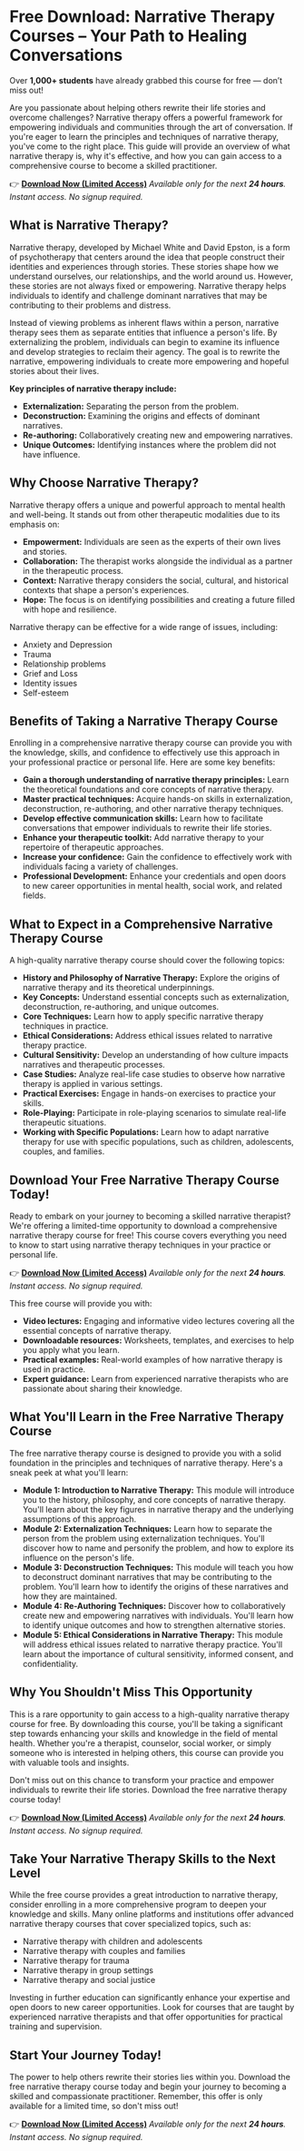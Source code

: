 # Free Download: Narrative Therapy Courses – Your Path to Healing Conversations

Over **1,000+ students** have already grabbed this course for free — don’t miss out!

Are you passionate about helping others rewrite their life stories and overcome challenges? Narrative therapy offers a powerful framework for empowering individuals and communities through the art of conversation. If you're eager to learn the principles and techniques of narrative therapy, you've come to the right place. This guide will provide an overview of what narrative therapy is, why it's effective, and how you can gain access to a comprehensive course to become a skilled practitioner.

👉 **[Download Now (Limited Access)](https://udemywork.com/narrative-therapy-courses)**
_Available only for the next **24 hours**._
_Instant access. No signup required._

## What is Narrative Therapy?

Narrative therapy, developed by Michael White and David Epston, is a form of psychotherapy that centers around the idea that people construct their identities and experiences through stories. These stories shape how we understand ourselves, our relationships, and the world around us. However, these stories are not always fixed or empowering. Narrative therapy helps individuals to identify and challenge dominant narratives that may be contributing to their problems and distress.

Instead of viewing problems as inherent flaws within a person, narrative therapy sees them as separate entities that influence a person's life. By externalizing the problem, individuals can begin to examine its influence and develop strategies to reclaim their agency. The goal is to rewrite the narrative, empowering individuals to create more empowering and hopeful stories about their lives.

**Key principles of narrative therapy include:**

*   **Externalization:** Separating the person from the problem.
*   **Deconstruction:** Examining the origins and effects of dominant narratives.
*   **Re-authoring:** Collaboratively creating new and empowering narratives.
*   **Unique Outcomes:** Identifying instances where the problem did not have influence.

## Why Choose Narrative Therapy?

Narrative therapy offers a unique and powerful approach to mental health and well-being. It stands out from other therapeutic modalities due to its emphasis on:

*   **Empowerment:** Individuals are seen as the experts of their own lives and stories.
*   **Collaboration:** The therapist works alongside the individual as a partner in the therapeutic process.
*   **Context:** Narrative therapy considers the social, cultural, and historical contexts that shape a person's experiences.
*   **Hope:** The focus is on identifying possibilities and creating a future filled with hope and resilience.

Narrative therapy can be effective for a wide range of issues, including:

*   Anxiety and Depression
*   Trauma
*   Relationship problems
*   Grief and Loss
*   Identity issues
*   Self-esteem

## Benefits of Taking a Narrative Therapy Course

Enrolling in a comprehensive narrative therapy course can provide you with the knowledge, skills, and confidence to effectively use this approach in your professional practice or personal life. Here are some key benefits:

*   **Gain a thorough understanding of narrative therapy principles:** Learn the theoretical foundations and core concepts of narrative therapy.
*   **Master practical techniques:** Acquire hands-on skills in externalization, deconstruction, re-authoring, and other narrative therapy techniques.
*   **Develop effective communication skills:** Learn how to facilitate conversations that empower individuals to rewrite their life stories.
*   **Enhance your therapeutic toolkit:** Add narrative therapy to your repertoire of therapeutic approaches.
*   **Increase your confidence:** Gain the confidence to effectively work with individuals facing a variety of challenges.
*   **Professional Development:** Enhance your credentials and open doors to new career opportunities in mental health, social work, and related fields.

## What to Expect in a Comprehensive Narrative Therapy Course

A high-quality narrative therapy course should cover the following topics:

*   **History and Philosophy of Narrative Therapy:** Explore the origins of narrative therapy and its theoretical underpinnings.
*   **Key Concepts:** Understand essential concepts such as externalization, deconstruction, re-authoring, and unique outcomes.
*   **Core Techniques:** Learn how to apply specific narrative therapy techniques in practice.
*   **Ethical Considerations:** Address ethical issues related to narrative therapy practice.
*   **Cultural Sensitivity:** Develop an understanding of how culture impacts narratives and therapeutic processes.
*   **Case Studies:** Analyze real-life case studies to observe how narrative therapy is applied in various settings.
*   **Practical Exercises:** Engage in hands-on exercises to practice your skills.
*   **Role-Playing:** Participate in role-playing scenarios to simulate real-life therapeutic situations.
*   **Working with Specific Populations:** Learn how to adapt narrative therapy for use with specific populations, such as children, adolescents, couples, and families.

## Download Your Free Narrative Therapy Course Today!

Ready to embark on your journey to becoming a skilled narrative therapist? We're offering a limited-time opportunity to download a comprehensive narrative therapy course for free! This course covers everything you need to know to start using narrative therapy techniques in your practice or personal life.

👉 **[Download Now (Limited Access)](https://udemywork.com/narrative-therapy-courses)**
_Available only for the next **24 hours**._
_Instant access. No signup required._

This free course will provide you with:

*   **Video lectures:** Engaging and informative video lectures covering all the essential concepts of narrative therapy.
*   **Downloadable resources:** Worksheets, templates, and exercises to help you apply what you learn.
*   **Practical examples:** Real-world examples of how narrative therapy is used in practice.
*   **Expert guidance:** Learn from experienced narrative therapists who are passionate about sharing their knowledge.

## What You'll Learn in the Free Narrative Therapy Course

The free narrative therapy course is designed to provide you with a solid foundation in the principles and techniques of narrative therapy. Here's a sneak peek at what you'll learn:

*   **Module 1: Introduction to Narrative Therapy:** This module will introduce you to the history, philosophy, and core concepts of narrative therapy. You'll learn about the key figures in narrative therapy and the underlying assumptions of this approach.
*   **Module 2: Externalization Techniques:** Learn how to separate the person from the problem using externalization techniques. You'll discover how to name and personify the problem, and how to explore its influence on the person's life.
*   **Module 3: Deconstruction Techniques:** This module will teach you how to deconstruct dominant narratives that may be contributing to the problem. You'll learn how to identify the origins of these narratives and how they are maintained.
*   **Module 4: Re-Authoring Techniques:** Discover how to collaboratively create new and empowering narratives with individuals. You'll learn how to identify unique outcomes and how to strengthen alternative stories.
*   **Module 5: Ethical Considerations in Narrative Therapy:** This module will address ethical issues related to narrative therapy practice. You'll learn about the importance of cultural sensitivity, informed consent, and confidentiality.

## Why You Shouldn't Miss This Opportunity

This is a rare opportunity to gain access to a high-quality narrative therapy course for free. By downloading this course, you'll be taking a significant step towards enhancing your skills and knowledge in the field of mental health. Whether you're a therapist, counselor, social worker, or simply someone who is interested in helping others, this course can provide you with valuable tools and insights.

Don't miss out on this chance to transform your practice and empower individuals to rewrite their life stories. Download the free narrative therapy course today!

👉 **[Download Now (Limited Access)](https://udemywork.com/narrative-therapy-courses)**
_Available only for the next **24 hours**._
_Instant access. No signup required._

## Take Your Narrative Therapy Skills to the Next Level

While the free course provides a great introduction to narrative therapy, consider enrolling in a more comprehensive program to deepen your knowledge and skills. Many online platforms and institutions offer advanced narrative therapy courses that cover specialized topics, such as:

*   Narrative therapy with children and adolescents
*   Narrative therapy with couples and families
*   Narrative therapy for trauma
*   Narrative therapy in group settings
*   Narrative therapy and social justice

Investing in further education can significantly enhance your expertise and open doors to new career opportunities. Look for courses that are taught by experienced narrative therapists and that offer opportunities for practical training and supervision.

## Start Your Journey Today!

The power to help others rewrite their stories lies within you. Download the free narrative therapy course today and begin your journey to becoming a skilled and compassionate practitioner. Remember, this offer is only available for a limited time, so don't miss out!

👉 **[Download Now (Limited Access)](https://udemywork.com/narrative-therapy-courses)**
_Available only for the next **24 hours**._
_Instant access. No signup required._
